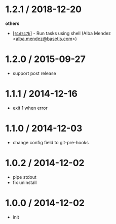 
1.2.1 / 2018-12-20
==================

**others**
  * [[`61d547b`](http://github.com/node-modules/git-pre-hooks/commit/61d547b71d3c0d8ec263652ed3f488e9ff11a2ae)] - Run tasks using shell (Alba Mendez <<alba.mendez@basetis.com>>)

1.2.0 / 2015-09-27 
==================

  * support post release

1.1.1 / 2014-12-16 
==================

  * exit 1 when error

1.1.0 / 2014-12-03 
==================

  * change config field to git-pre-hooks

1.0.2 / 2014-12-02 
==================

  * pipe stdout
  * fix uninstall

1.0.0 / 2014-12-02 
==================

  * init
